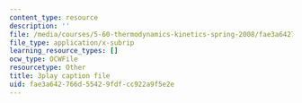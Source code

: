```yaml
---
content_type: resource
description: ''
file: /media/courses/5-60-thermodynamics-kinetics-spring-2008/fae3a642766d55429fdfcc922a9f5e2e_TDqx8Zv1rRo.vtt
file_type: application/x-subrip
learning_resource_types: []
ocw_type: OCWFile
resourcetype: Other
title: 3play caption file
uid: fae3a642-766d-5542-9fdf-cc922a9f5e2e
---
```

